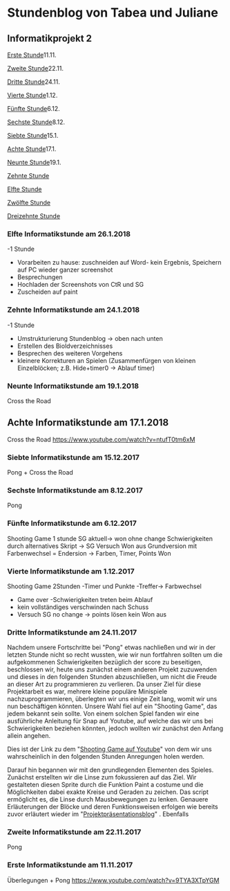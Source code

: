 # Stundenblog von Tabea und Juliane

## Informatikprojekt 2


[Erste Stunde](#eins)11.11.

[Zweite Stunde](#zwei)22.11.

[Dritte Stunde](#drei)24.11.

[Vierte Stunde](#vier)1.12.

[Fünfte Stunde](#fünf)6.12.

[Sechste Stunde](#sechs)8.12.

[Siebte Stunde](#sieben)15.1.

[Achte Stunde](#acht)17.1.

[Neunte Stunde](#neun)19.1.

[Zehnte Stunde](#zehn)

[Elfte Stunde](#elf)

[Zwölfte Stunde](#zwölf)

[Dreizehnte Stunde](#dreizehn)

### <a name="elf"></a>Elfte Informatikstunde am 26.1.2018
-1 Stunde
- Vorarbeiten zu hause: zuschneiden auf Word- kein Ergebnis, Speichern auf PC wieder ganzer screenshot
- Besprechungen
- Hochladen der Screenshots von CtR und SG
- Zuscheiden auf paint

### <a name="zehnt"></a>Zehnte Informatikstunde am 24.1.2018
-1 Stunde
- Umstrukturierung Stundenblog -> oben nach unten
- Erstellen des Bioldverzeichnisses
- Besprechen des weiteren Vorgehens 
- kleinere Korrekturen an Spielen (Zusammenfürgen von kleinen Einzelblöcken; z.B. Hide+timer0 -> Ablauf timer)

### <a name="neun"></a>Neunte Informatikstunde am 19.1.2018
Cross the Road

## <a name="acht"></a>Achte Informatikstunde am 17.1.2018
Cross the Road
https://www.youtube.com/watch?v=ntufT0tm6xM

### <a name="sieben"></a>Siebte Informatikstunde am 15.12.2017
Pong + Cross the Road

### <a name="sechs"></a>Sechste Informatikstunde am 8.12.2017
Pong


### <a name="fünf"></a>Fünfte Informatikstunde am 6.12.2017
Shooting Game 1 stunde 
SG aktuell-> won ohne change 
Schwierigkeiten durch alternatives Skript -> SG Versuch Won aus Grundversion mit Farbenwechsel = Endersion
-> Farben, Timer, Points
Won


### <a name="vier"></a>Vierte Informatikstunde am 1.12.2017
Shooting Game 2Stunden
-Timer und Punkte
-Treffer-> Farbwechsel
- Game over
-Schwierigkeiten treten beim Ablauf 
- kein vollständiges verschwinden nach Schuss
- Versuch SG no change -> points lösen kein Won aus


### <a name="drei"></a>Dritte Informatikstunde am 24.11.2017

Nachdem unsere Fortschritte bei "Pong" etwas nachließen und wir in der letzten Stunde nicht so recht wussten, wie wir nun fortfahren sollten um die aufgekommenen Schwierigkeiten bezüglich der score zu beseitigen, beschlossen wir, heute uns zunächst einem anderen Projekt zuzuwenden und dieses in den folgenden Stunden abzuschließen, um nicht die Freude an dieser Art zu programmieren zu verlieren. 
Da unser Ziel für diese Projektarbeit es war, mehrere kleine populäre Minispiele nachzuprogrammieren, überlegten wir uns einige Zeit lang, womit wir uns nun beschäftigen könnten. Unsere Wahl fiel auf ein "Shooting Game", das jedem bekannt sein sollte. Von einem solchen Spiel fanden wir eine ausführliche Anleitung für Snap auf Youtube, auf welche das wir uns bei Schwierigkeiten beziehen könnten, jedoch wollten wir zunächst den Anfang allein angehen.

Dies ist der Link zu dem "<a href="https://www.youtube.com/watch?v=Un5c_LeC0Pw">Shooting Game auf Youtube</a>" von dem wir uns wahrscheinlich in den folgenden Stunden Anregungen holen werden.

Darauf hin begannen wir mit den grundlegenden Elementen des Spieles. Zunächst erstellten wir die Linse zum fokussieren auf das Ziel. Wir gestalteten diesen Sprite durch die Funktion Paint a costume und die Möglichkeiten dabei exakte Kreise und Geraden zu zeichen. Das script ermöglicht es, die Linse durch Mausbewegungen zu lenken. Genauere Erläuterungen der Blöcke und deren Funktionsweisen erfolgen wie bereits zuvor erläutert wieder im "<a href="https://github.com/Tabea000/2.Informatikprojekt-Projektpraesentation-">Projektpräsentationsblog</a>" . Ebenfalls 

### <a name="zwei"></a>Zweite Informatikstunde am 22.11.2017
Pong

### <a name="eins"></a>Erste Informatikstunde am 11.11.2017
Überlegungen + Pong
https://www.youtube.com/watch?v=9TYA3XTpYGM


